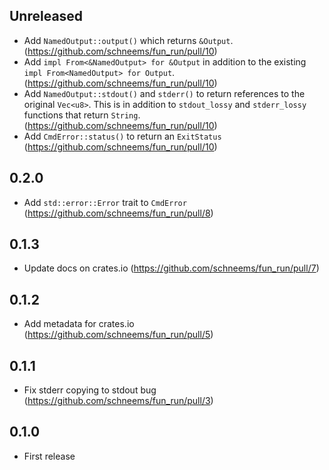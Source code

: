 ## Unreleased

- Add `NamedOutput::output()` which returns `&Output`. (https://github.com/schneems/fun_run/pull/10)
- Add `impl From<&NamedOutput> for &Output` in addition to the existing `impl From<NamedOutput> for Output`. (https://github.com/schneems/fun_run/pull/10)
- Add `NamedOutput::stdout()` and `stderr()` to return references to the original `Vec<u8>`. This is in addition to `stdout_lossy` and `stderr_lossy` functions that return `String`. (https://github.com/schneems/fun_run/pull/10)
- Add `CmdError::status()` to return an `ExitStatus` (https://github.com/schneems/fun_run/pull/10)

## 0.2.0

- Add `std::error::Error` trait to `CmdError` (https://github.com/schneems/fun_run/pull/8)

## 0.1.3

- Update docs on crates.io (https://github.com/schneems/fun_run/pull/7)

## 0.1.2

- Add metadata for crates.io (https://github.com/schneems/fun_run/pull/5)

## 0.1.1

- Fix stderr copying to stdout bug (https://github.com/schneems/fun_run/pull/3)

## 0.1.0

- First release
